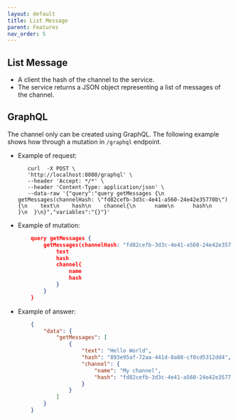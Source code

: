 ```yaml
---
layout: default
title: List Message
parent: Features
nav_order: 5
---
```


## List Message

* A client the hash of the channel to the service.
* The service returns a JSON object representing a list of messages
  of the channel.

## GraphQL

The channel only can be created using GraphQL. The following example shows how
through a mutation in `/graphql` endpoint.

  * Example of request:

    ```shell
       curl  -X POST \
       'http://localhost:8080/graphql' \
       --header 'Accept: */*' \
       --header 'Content-Type: application/json' \
       --data-raw '{"query":"query getMessages {\n  getMessages(channelHash: \"fd82cefb-3d3c-4e41-a560-24e42e35770b\") {\n    text\n    hash\n    channel{\n      name\n      hash\n    }\n  }\n}","variables":"{}"}'
    ```

  * Example of mutation:

    ```json
        query getMessages {
            getMessages(channelHash: "fd82cefb-3d3c-4e41-a560-24e42e35770b") {
                text
                hash
                channel{
                    name
                    hash
                }
            }
        }
    ```

* Example of answer:

    ```json
        {
            "data": {
                "getMessages": [
                    {
                        "text": "Hello World",
                        "hash": "893e95af-72aa-441d-8a08-cf0cd5312dd4",
                        "channel": {
                            "name": "My channel",
                            "hash": "fd82cefb-3d3c-4e41-a560-24e42e35770b"
                        }
                    }
                ]
            }
        }
    ```
